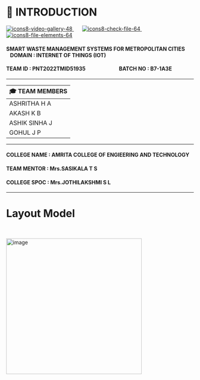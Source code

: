 # :crystal_ball: INTRODUCTION

[![icons8-video-gallery-48](https://user-images.githubusercontent.com/101011054/202830849-1fdfe83b-df5e-44ee-aacd-93439c2aeecf.png)
](https://www.youtube.com/watch?v=qPJWVnoepYM)    &ensp;   &ensp;       [![icons8-check-file-64](https://user-images.githubusercontent.com/101011054/202830957-f2152aa9-76e8-4616-9586-3639c3f3b26f.png)
](https://github.com/IBM-EPBL/IBM-Project-39181-1660399380/blob/main/Final%20Deliverables/Reports/Final%20Report.pdf)
 &ensp; &ensp; [![icons8-file-elements-64](https://user-images.githubusercontent.com/101011054/202831327-f673b307-06da-4015-bcfd-8c3a466bc34f.png)
](https://github.com/IBM-EPBL/IBM-Project-39181-1660399380/tree/main/Project%20and%20Planning/Project%20Design%20%26%20Planning)

#### SMART WASTE MANAGEMENT SYSTEMS FOR METROPOLITAN CITIES  &ensp;   &ensp;   &ensp;            DOMAIN : INTERNET OF THINGS (IOT)
#### TEAM ID : PNT2022TMID51935                              &emsp;   &emsp;    &emsp;   &emsp;   &emsp;           BATCH NO : B7-1A3E 

---------------------------------------------------------------------------------------------------------------------------------------------------------------------


 | :mortar_board:  TEAM MEMBERS  |                                                              
 |-------------------------------|                               
 |         ASHRITHA H A          |                                
 |         AKASH K B             |
 |         ASHIK SINHA J         |
 |         GOHUL J P             |
 
---------------------------------------------------------------------------------------------------------------------------------------------------------------------   
  
 #### COLLEGE NAME : AMRITA COLLEGE OF ENGIEERING AND TECHNOLOGY  
 #### TEAM MENTOR : Mrs.SASIKALA T S                              
 #### COLLEGE SPOC : Mrs.JOTHILAKSHMI S L                       
 
----------------------------------------------------------------------------------------------------------------------------------------------------------------------  
  # Layout Model
   
<p>&nbsp;</p>

<img width="364" alt="image" src="https://user-images.githubusercontent.com/101011054/200350245-817ac2e1-5a99-403b-a0fa-189e0e78be7e.png">
